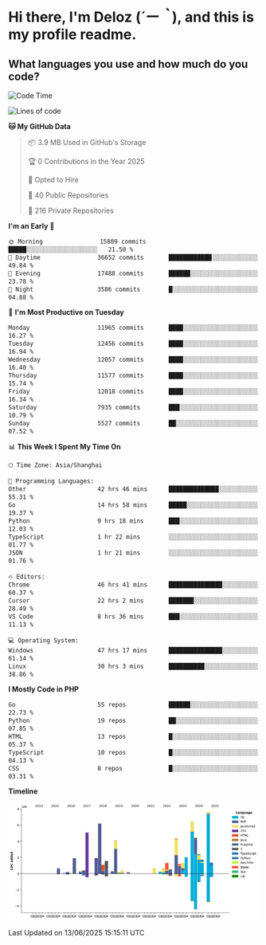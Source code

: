 # **Hi there, I'm Deloz (*´ー｀*), and this is my profile readme.**

## **What languages you use and how much do you code?**

<!--START_SECTION:waka-->
![Code Time](http://img.shields.io/badge/Code%20Time-6%2C639%20hrs%2057%20mins-blue)

![Lines of code](https://img.shields.io/badge/From%20Hello%20World%20I%27ve%20Written-60.8%20million%20lines%20of%20code-blue)

**🐱 My GitHub Data** 

> 📦 3.9 MB Used in GitHub's Storage 
 > 
> 🏆 0 Contributions in the Year 2025
 > 
> 💼 Opted to Hire
 > 
> 📜 40 Public Repositories 
 > 
> 🔑 216 Private Repositories 
 > 
**I'm an Early 🐤** 

```text
🌞 Morning                15809 commits       █████░░░░░░░░░░░░░░░░░░░░   21.50 % 
🌆 Daytime                36652 commits       ████████████░░░░░░░░░░░░░   49.84 % 
🌃 Evening                17488 commits       ██████░░░░░░░░░░░░░░░░░░░   23.78 % 
🌙 Night                  3586 commits        █░░░░░░░░░░░░░░░░░░░░░░░░   04.88 % 
```
📅 **I'm Most Productive on Tuesday** 

```text
Monday                   11965 commits       ████░░░░░░░░░░░░░░░░░░░░░   16.27 % 
Tuesday                  12456 commits       ████░░░░░░░░░░░░░░░░░░░░░   16.94 % 
Wednesday                12057 commits       ████░░░░░░░░░░░░░░░░░░░░░   16.40 % 
Thursday                 11577 commits       ████░░░░░░░░░░░░░░░░░░░░░   15.74 % 
Friday                   12018 commits       ████░░░░░░░░░░░░░░░░░░░░░   16.34 % 
Saturday                 7935 commits        ███░░░░░░░░░░░░░░░░░░░░░░   10.79 % 
Sunday                   5527 commits        ██░░░░░░░░░░░░░░░░░░░░░░░   07.52 % 
```


📊 **This Week I Spent My Time On** 

```text
🕑︎ Time Zone: Asia/Shanghai

💬 Programming Languages: 
Other                    42 hrs 46 mins      ██████████████░░░░░░░░░░░   55.31 % 
Go                       14 hrs 58 mins      █████░░░░░░░░░░░░░░░░░░░░   19.37 % 
Python                   9 hrs 18 mins       ███░░░░░░░░░░░░░░░░░░░░░░   12.03 % 
TypeScript               1 hr 22 mins        ░░░░░░░░░░░░░░░░░░░░░░░░░   01.77 % 
JSON                     1 hr 21 mins        ░░░░░░░░░░░░░░░░░░░░░░░░░   01.76 % 

🔥 Editors: 
Chrome                   46 hrs 41 mins      ███████████████░░░░░░░░░░   60.37 % 
Cursor                   22 hrs 2 mins       ███████░░░░░░░░░░░░░░░░░░   28.49 % 
VS Code                  8 hrs 36 mins       ███░░░░░░░░░░░░░░░░░░░░░░   11.13 % 

💻 Operating System: 
Windows                  47 hrs 17 mins      ███████████████░░░░░░░░░░   61.14 % 
Linux                    30 hrs 3 mins       ██████████░░░░░░░░░░░░░░░   38.86 % 
```

**I Mostly Code in PHP** 

```text
Go                       55 repos            ██████░░░░░░░░░░░░░░░░░░░   22.73 % 
Python                   19 repos            ██░░░░░░░░░░░░░░░░░░░░░░░   07.85 % 
HTML                     13 repos            █░░░░░░░░░░░░░░░░░░░░░░░░   05.37 % 
TypeScript               10 repos            █░░░░░░░░░░░░░░░░░░░░░░░░   04.13 % 
CSS                      8 repos             █░░░░░░░░░░░░░░░░░░░░░░░░   03.31 % 
```



**Timeline**

![Lines of Code chart](https://raw.githubusercontent.com/deloz/deloz/main/assets/bar_graph.png)


 Last Updated on 13/06/2025 15:15:11 UTC
<!--END_SECTION:waka-->
